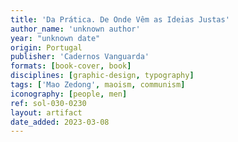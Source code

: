 ```yaml
---
title: 'Da Prática. De Onde Vêm as Ideias Justas'
author_name: 'unknown author'
year: "unknown date"
origin: Portugal
publisher: 'Cadernos Vanguarda'
formats: [book-cover, book]
disciplines: [graphic-design, typography]
tags: ['Mao Zedong', maoism, communism]
iconography: [people, men]
ref: sol-030-0230
layout: artifact
date_added: 2023-03-08
---
```

